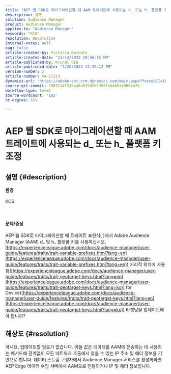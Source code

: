 ```yaml
---
title: "AEP 웹 SDK로 마이그레이션할 때 AAM 트레이트에 사용되는 d_ 또는 h_ 플랫폼 키 조정"
description: 설명
solution: Audience Manager
product: Audience Manager
applies-to: "Audience Manager"
keywords: “KCS”
resolution: Resolution
internal-notes: null
bug: false
article-created-by: Victoria Barnato
article-created-date: "12/14/2022 10:56:55 PM"
article-published-by: Krunal Oza
article-published-date: "3/20/2023 12:35:12 PM"
version-number: 2
article-number: KA-21123
dynamics-url: "https://adobe-ent.crm.dynamics.com/main.aspx?forceUCI=1&pagetype=entityrecord&etn=knowledgearticle&id=20ba7e97-027c-ed11-81ac-6045bd006149"
source-git-commit: 7903134f318ea0a815d2d5352fcb4b534906f4fb
workflow-type: tm+mt
source-wordcount: '193'
ht-degree: 31%

---
```


# AEP 웹 SDK로 마이그레이션할 때 AAM 트레이트에 사용되는 d_ 또는 h_ 플랫폼 키 조정

## 설명 {#description}

<b>환경</b><br><br>KCS<br><br> <br><br><b>문제/증상</b><br><br>AEP 웹 SDK로 마이그레이션할 때 트레이트 표현식( )에서 Adobe Audience Manager (AAM) d_ 및 h_ 플랫폼 키를 사용하십시오.[https://experienceleague.adobe.com/docs/audience-manager/user-guide/features/traits/trait-variable-prefixes.html?lang=en](https://experienceleague.adobe.com/docs/audience-manager/user-guide/features/traits/trait-variable-prefixes.html?lang=en)) 지리적 위치에 사용됨([https://experienceleague.adobe.com/docs/audience-manager/user-guide/features/traits/trait-geotarget-keys.html?lang=en](https://experienceleague.adobe.com/docs/audience-manager/user-guide/features/traits/trait-geotarget-keys.html?lang=ko)) for Device([https://experienceleague.adobe.com/docs/audience-manager/user-guide/features/traits/trait-geotarget-keys.html?lang=en](https://experienceleague.adobe.com/docs/audience-manager/user-guide/features/traits/trait-geotarget-keys.html?lang=ko)) 타겟팅을 업데이트해야 합니까?<br>

## 해상도 {#resolution}


아니요, 업데이트할 필요가 없습니다. 이들 값은 데이터를 AAM에 전송하는 데 사용되는 메서드에 관계없이 모든 네트워크 호출에서 찾을 수 있는 IP 주소 및 헤더 정보를 기반으로 합니다. 데이터 스트림 구성자에서 Audience Manager 서비스를 활성화하면 AEP Edge 데이터 수집 서버에서 AAM으로 전달되거나 IP 및 헤더 정보입니다.
